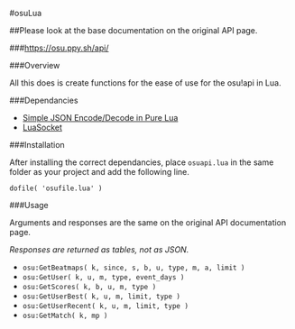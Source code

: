 #osuLua

##Please look at the base documentation on the original API page.

###https://osu.ppy.sh/api/

###Overview

All this does is create functions for the ease of use for the osu!api in Lua.

###Dependancies
- [Simple JSON Encode/Decode in Pure Lua](http://regex.info/blog/lua/json)
- [LuaSocket](http://w3.impa.br/~diego/software/luasocket/)

###Installation

After installing the correct dependancies, place `osuapi.lua` in the same folder as your project and add the following line.

`dofile( 'osufile.lua' )`

###Usage

Arguments and responses are the same on the original API documentation page.

*Responses are returned as tables, not as JSON.*

- `osu:GetBeatmaps( k, since, s, b, u, type, m, a, limit )`
- `osu:GetUser( k, u, m, type, event_days )`
- `osu:GetScores( k, b, u, m, type )`
- `osu:GetUserBest( k, u, m, limit, type )`
- `osu:GetUserRecent( k, u, m, limit, type )`
- `osu:GetMatch( k, mp )`